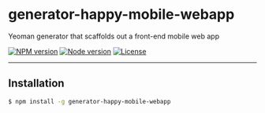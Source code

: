 generator-happy-mobile-webapp
=============================

Yeoman generator that scaffolds out a front-end mobile web app

[![NPM version](https://img.shields.io/npm/v/generator-happy-mobile-webapp.svg?style=flat)](https://www.npmjs.com/package/generator-happy-mobile-webapp)
[![Node version](https://img.shields.io/node/v/generator-happy-mobile-webapp.svg?style=flat)](https://www.npmjs.com/package/generator-happy-mobile-webapp)
[![License](https://img.shields.io/npm/l/generator-happy-mobile-webapp.svg?style=flat)](https://github.com/zerob13/generator-happy-mobile-webapp)

---

## Installation
```bash
$ npm install -g generator-happy-mobile-webapp
```

